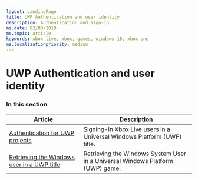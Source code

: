 ```yaml
---
layout: LandingPage
title: UWP Authentication and user identity
description: Authentication and sign-in.
ms.date: 02/08/2019
ms.topic: article
keywords: xbox live, xbox, games, windows 10, xbox one
ms.localizationpriority: medium
---
```


# UWP Authentication and user identity


### In this section

| Article | Description |
|---------|-------------|
| [Authentication for UWP projects](authentication-for-UWP-projects.md) | Signing-in Xbox Live users in a Universal Windows Platform (UWP) title. |
| [Retrieving the Windows user in a UWP title](retrieving-windows-system-user-on-UWP.md) | Retrieving the Windows System User in a Universal Windows Platform (UWP) game. |
